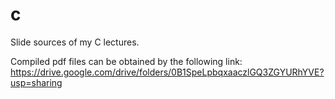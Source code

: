 # c
Slide sources of my C lectures.

Compiled pdf files can be obtained by the following link: https://drive.google.com/drive/folders/0B1SpeLpbqxaaczlGQ3ZGYURhYVE?usp=sharing
